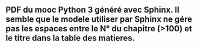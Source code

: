 PDF du mooc Python 3 généré avec Sphinx.
Il semble que le modele utiliser par Sphinx ne gére pas les espaces entre le N° du chapitre (>100) et le titre dans la table des matieres.
-
